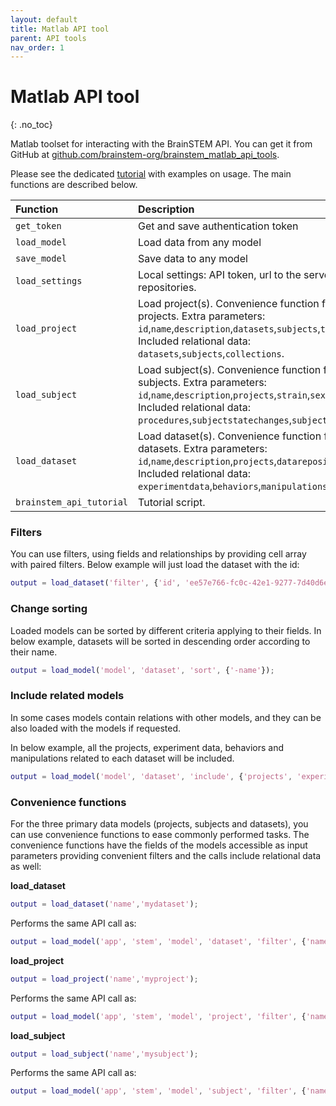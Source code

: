 ```yaml
---
layout: default
title: Matlab API tool
parent: API tools
nav_order: 1
---
```

# Matlab API tool
{: .no_toc}

Matlab toolset for interacting with the BrainSTEM API. You can get it from GitHub at [github.com/brainstem-org/brainstem_matlab_api_tools](https://github.com/brainstem-org/brainstem_matlab_api_tools).

Please see the dedicated [tutorial]({{"/tutorials/matlab-api-tool/"|absolute_url}}) with examples on usage. The main functions are described below.

| Function        | Description  |
|:-------------|:-------------|
| `get_token` | Get and save authentication token |
| `load_model` | Load data from any model |
| `save_model` | Save data to any model |
| `load_settings` | Local settings: API token, url to the server, and local repositories. |
| `load_project` | Load project(s). Convenience function for handling projects. Extra parameters: `id`,`name`,`description`,`datasets`,`subjects`,`tags`,`is_public`. Included relational data: `datasets`,`subjects`,`collections`. |
| `load_subject` | Load subject(s). Convenience function for handling subjects. Extra parameters: `id`,`name`,`description`,`projects`,`strain`,`sex`,`tags`. Included relational data: `procedures`,`subjectstatechanges`,`subjectlogs`. |
| `load_dataset` | Load dataset(s). Convenience function for handling datasets. Extra parameters: `id`,`name`,`description`,`projects`,`datarepositories`,`tags`. Included relational data: `experimentdata`,`behaviors`,`manipulations`,`epochs`. |
| `brainstem_api_tutorial` | Tutorial script. |

### Filters
You can use filters, using fields and relationships by providing cell array with paired filters. Below example will just load the dataset with the id:

```m
output = load_dataset('filter', {'id', 'ee57e766-fc0c-42e1-9277-7d40d6e9353a'});
```

### Change sorting
Loaded models can be sorted by different criteria applying to their fields. In below example, datasets will be sorted in descending order according to their name.

```m
output = load_model('model', 'dataset', 'sort', {'-name'});
```

### Include related models

In some cases models contain relations with other models, and they can be also loaded with the models if requested. 

In below example, all the projects, experiment data, behaviors and manipulations related to each dataset will be included.

```m
output = load_model('model', 'dataset', 'include', {'projects', 'experimentdata', 'behaviors', 'manipulations'});
```

### Convenience functions
For the three primary data models (projects, subjects and datasets), you can use convenience functions to ease commonly performed tasks. The convenience functions have the  fields of the models accessible as input parameters providing convenient filters and the calls include relational data as well:

__load_dataset__
```m
output = load_dataset('name','mydataset');
```
Performs the same API call as:
```m
output = load_model('app', 'stem', 'model', 'dataset', 'filter', {'name', 'mydataset'}, 'include', {'experimentdata', 'behaviors', 'manipulations', 'epochs'});
```

__load_project__

```m
output = load_project('name','myproject');
```
Performs the same API call as:
```m
output = load_model('app', 'stem', 'model', 'project', 'filter', {'name', 'myproject'}, 'include', {'datasets', 'subjects', 'collections'});
```

__load_subject__

```m
output = load_subject('name','mysubject');
```
Performs the same API call as:
```m
output = load_model('app', 'stem', 'model', 'subject', 'filter', {'name','mysubject'}, 'include', {'procedures', 'subjectstatechanges', 'subjectlogs'});
```
